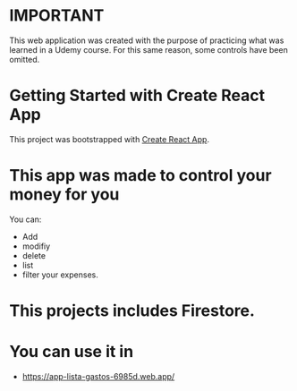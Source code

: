 # IMPORTANT

This web application was created with the purpose of practicing what was learned in a Udemy course. For this same reason, some controls have been omitted.

# Getting Started with Create React App

This project was bootstrapped with [Create React App](https://github.com/facebook/create-react-app).

# This app was made to control your money for you

You can:
- Add
- modifiy
- delete
- list
- filter
your expenses.

# This projects includes Firestore.

# You can use it in

- https://app-lista-gastos-6985d.web.app/